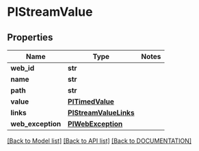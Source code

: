 # PIStreamValue

## Properties
Name | Type | Notes
------------ | ------------- | -------------
**web_id** | **str**
**name** | **str**
**path** | **str**
**value** | **[**PITimedValue**](../models/PITimedValue.md)**
**links** | **[**PIStreamValueLinks**](../models/PIStreamValueLinks.md)**
**web_exception** | **[**PIWebException**](../models/PIWebException.md)**

[[Back to Model list]](../../DOCUMENTATION.md#documentation-for-models) [[Back to API list]](../../DOCUMENTATION.md#documentation-for-api-endpoints) [[Back to DOCUMENTATION]](../../DOCUMENTATION.md)
